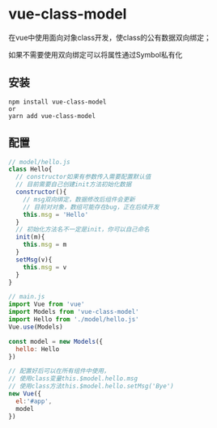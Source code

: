 # vue-class-model
在vue中使用面向对象class开发，使class的公有数据双向绑定；

如果不需要使用双向绑定可以将属性通过Symbol私有化

## 安装

```shell
npm install vue-class-model
or 
yarn add vue-class-model
```

## 配置

```javascript
// model/hello.js
class Hello{
  // constructor如果有参数传入需要配置默认值
  // 目前需要自己创建init方法初始化数据
  constructor(){
    // msg双向绑定，数据修改后组件会更新
    // 目前对对象，数组可能存在bug，正在后续开发
    this.msg = 'Hello'
  }
  // 初始化方法名不一定是init，你可以自己命名
  init(m){
    this.msg = m
  }
  setMsg(v){
    this.msg = v
  }
}
```



```javascript
// main.js
import Vue from 'vue'
import Models from 'vue-class-model'
import Hello from './model/hello.js'
Vue.use(Models)

const model = new Models({
  hello: Hello
})

// 配置好后可以在所有组件中使用，
// 使用class变量this.$model.hello.msg
// 使用class方法this.$model.hello.setMsg('Bye')
new Vue({
  el:'#app',
  model
})
```

